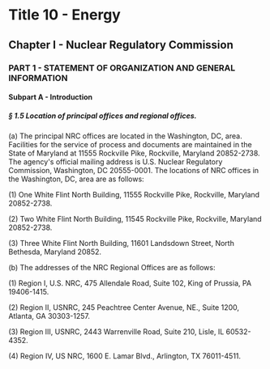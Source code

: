 
# Title 10 - Energy
## Chapter I - Nuclear Regulatory Commission
### PART 1 - STATEMENT OF ORGANIZATION AND GENERAL INFORMATION
#### Subpart A - Introduction
##### § 1.5 Location of principal offices and regional offices.

(a) The principal NRC offices are located in the Washington, DC, area. Facilities for the service of process and documents are maintained in the State of Maryland at 11555 Rockville Pike, Rockville, Maryland 20852-2738. The agency's official mailing address is U.S. Nuclear Regulatory Commission, Washington, DC 20555-0001. The locations of NRC offices in the Washington, DC, area are as follows:

(1) One White Flint North Building, 11555 Rockville Pike, Rockville, Maryland 20852-2738.

(2) Two White Flint North Building, 11545 Rockville Pike, Rockville, Maryland 20852-2738.

(3) Three White Flint North Building, 11601 Landsdown Street, North Bethesda, Maryland 20852.

(b) The addresses of the NRC Regional Offices are as follows:

(1) Region I, U.S. NRC, 475 Allendale Road, Suite 102, King of Prussia, PA 19406-1415.

(2) Region II, USNRC, 245 Peachtree Center Avenue, NE., Suite 1200, Atlanta, GA 30303-1257.

(3) Region III, USNRC, 2443 Warrenville Road, Suite 210, Lisle, IL 60532-4352.

(4) Region IV, US NRC, 1600 E. Lamar Blvd., Arlington, TX 76011-4511.
